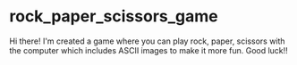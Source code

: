   
# rock_paper_scissors_game

Hi there! I'm created a game where you can play rock, paper, scissors with the computer which includes ASCII images to make it more fun. Good luck!!
